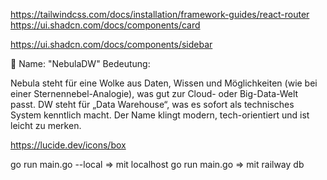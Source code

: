 https://tailwindcss.com/docs/installation/framework-guides/react-router
https://ui.shadcn.com/docs/components/card

https://ui.shadcn.com/docs/components/sidebar

🔷 Name: "NebulaDW"
Bedeutung:

Nebula steht für eine Wolke aus Daten, Wissen und Möglichkeiten (wie bei einer Sternennebel-Analogie), was gut zur Cloud- oder Big-Data-Welt passt.
DW steht für „Data Warehouse“, was es sofort als technisches System kenntlich macht.
Der Name klingt modern, tech-orientiert und ist leicht zu merken.

https://lucide.dev/icons/box

go run main.go --local => mit localhost
go run main.go => mit railway db